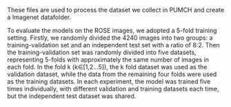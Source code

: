 These files are used to process the dataset we collect in PUMCH and create a Imagenet datafolder.

To evaluate the models on the ROSE images, we adopted a 5-fold training setting. Firstly, we randomly divided the 4240 images into two groups: a training-validation set and an independent test set with a ratio of 8:2. Then the training-validation set was randomly divided into five datasets, representing 5-folds with approximately the same number of images in each fold. In the fold k (k∈[1,2…5]), the k fold dataset was used as the validation dataset, while the data from the remaining four folds were used as the training datasets. In each experiment, the model was trained five times individually, with different validation and training datasets each time, but the independent test dataset was shared. 
